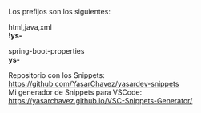 Los prefijos son los siguientes:

html,java,xml    
**!ys-**  

spring-boot-properties  
**ys-**  

Repositorio con los Snippets:  
https://github.com/YasarChavez/yasardev-snippets  
Mi generador de Snippets para VSCode:  
https://yasarchavez.github.io/VSC-Snippets-Generator/